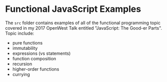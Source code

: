 # Functional JavaScript Examples

The `src` folder contains examples of all of the functional programming topic covered in my 2017 OpenWest Talk entitled "JavaScript: The Good-er Parts". Topic include:

* pure functions
* immutability
* expressions (vs statements)
* function composition
* recursion
* higher-order functions
* currying

